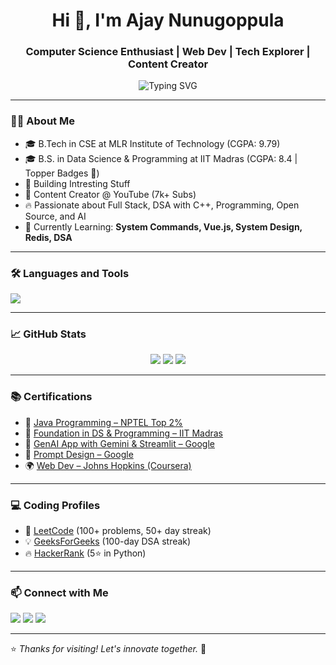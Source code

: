 <h1 align="center">Hi 👋, I'm Ajay Nunugoppula</h1>
<h3 align="center">Computer Science Enthusiast | Web Dev | Tech Explorer | Content Creator</h3>

<p align="center">
  <img src="https://readme-typing-svg.demolab.com?font=Fira+Code&pause=1000&center=true&vCenter=true&width=435&lines=Code.+Create.+Connect.;Dual+Degree+Student;Web+Dev+Specialist;7k%2B+YouTube+Community;DSA+Explorer" alt="Typing SVG" />
</p>


---

### 🧑‍💻 About Me
- 🎓 B.Tech in CSE at MLR Institute of Technology (CGPA: 9.79)
- 🎓 B.S. in Data Science & Programming at IIT Madras (CGPA: 8.4 | Topper Badges 🏅)
- 🚀 Building Intresting Stuff
- 🎥 Content Creator @ YouTube (7k+ Subs)
- 🔥 Passionate about Full Stack, DSA with C++, Programming, Open Source, and AI
- 🧠 Currently Learning: **System Commands, Vue.js, System Design, Redis, DSA**

---

### 🛠️ Languages and Tools
<p align="left">
  <img src="https://skillicons.dev/icons?i=python,java,c,html,css,js,bootstrap,php,django,postgres,mysql,git,vscode" />
</p>

---

### 📈 GitHub Stats
<p align="center">
  <img src="https://github-readme-stats.vercel.app/api?username=ajay-nunugoppula&show_icons=true&theme=radical&count_private=true" />
  <img src="https://github-readme-streak-stats.herokuapp.com/?user=ajay-nunugoppula&theme=radical&count_private=true" />
  <img src="https://github-readme-stats.vercel.app/api/top-langs/?username=ajay-nunugoppula&layout=compact&theme=radical" />
</p>

---

### 📚 Certifications
- 🥇 [Java Programming – NPTEL Top 2%](#)
- 🧠 [Foundation in DS & Programming – IIT Madras](#)
- 🧠 [GenAI App with Gemini & Streamlit – Google](#)
- 🧠 [Prompt Design – Google](#)
- 🌍 [Web Dev – Johns Hopkins (Coursera)](#)

---

### 💻 Coding Profiles
- 🧠 [LeetCode](https://leetcode.com/u/ajay_nunugoppula/) (100+ problems, 50+ day streak)
- 💡 [GeeksForGeeks](https://www.geeksforgeeks.org/user/ajaynunugoppula/) (100-day DSA streak)
- 🔥 [HackerRank](https://www.hackerrank.com/profile/ajay_mlrit) (5⭐ in Python)


---

### 📫 Connect with Me
<p align="left">
  <a href="https://www.linkedin.com/in/ajay-kumar-nunugoppula-49441a256" target="_blank"><img src="https://img.shields.io/badge/LinkedIn-blue?style=for-the-badge&logo=linkedin" /></a>
  <a href="mailto:nunugoppulaajay7@gmail.com"><img src="https://img.shields.io/badge/Email-red?style=for-the-badge&logo=gmail" /></a>
  <a href="https://github.com/ajay-nunugoppula"><img src="https://img.shields.io/badge/GitHub-black?style=for-the-badge&logo=github" /></a>
</p>

---

⭐ *Thanks for visiting! Let's innovate together.* 🚀
